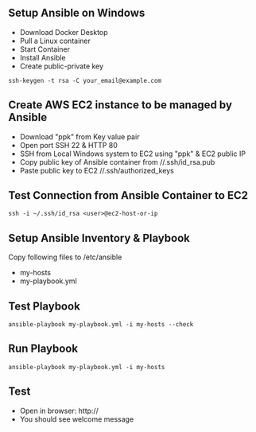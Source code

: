 ## Setup Ansible on Windows

* Download Docker Desktop 
* Pull a Linux container
* Start Container
* Install Ansible
* Create public-private key

```
ssh-keygen -t rsa -C your_email@example.com
```


## Create AWS EC2 instance to be managed by Ansible

* Download "ppk" from Key value pair 
* Open port SSH 22 & HTTP 80
* SSH from Local Windows system to EC2 using "ppk" & EC2 public IP
* Copy public key of Ansible container from /<user>/.ssh/id_rsa.pub
* Paste public key to EC2 /<user>/.ssh/authorized_keys


## Test Connection from Ansible Container to EC2 

```
ssh -i ~/.ssh/id_rsa <user>@ec2-host-or-ip
```

## Setup Ansible Inventory & Playbook
 
  Copy following files to /etc/ansible
  
  * my-hosts
  * my-playbook.yml
  
 ## Test Playbook
    
  ```
  ansible-playbook my-playbook.yml -i my-hosts --check
  ```
  
  ## Run Playbook
  
  ```
  ansible-playbook my-playbook.yml -i my-hosts
  ```
  
  ## Test
  
  * Open in browser: http://<ec2-public-ip>
  * You should see welcome message 
   
